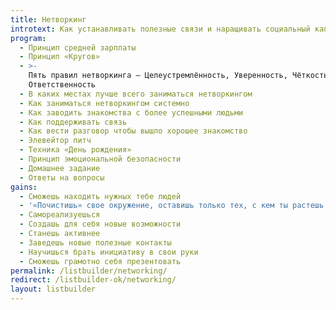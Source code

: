 ```yaml
---
title: Нетворкинг
introtext: Как устанавливать полезные связи и наращивать социальный капитал
program:
  - Принцип средней зарплаты
  - Принцип «Кругов»
  - >-
    Пять правил нетворкинга — Целеустремлённость, Уверенность, Чёткость, Вклад,
    Ответственность
  - В каких местах лучше всего заниматься нетворкингом
  - Как заниматься нетворкингом системно
  - Как заводить знакомства с более успешными людьми
  - Как поддерживать связь
  - Как вести разговор чтобы вышло хорошее знакомство
  - Элевейтор питч
  - Техника «День рождения»
  - Принцип эмоциональной безопасности
  - Домашнее задание
  - Ответы на вопросы
gains:
  - Сможешь находить нужных тебе людей
  - '«Почистишь» свое окружение, оставишь только тех, с кем ты растешь'
  - Самореализуешься
  - Создашь для себя новые возможности
  - Станешь активнее
  - Заведешь новые полезные контакты
  - Научишься брать инициативу в свои руки
  - Сможешь грамотно себя презентовать
permalink: /listbuilder/networking/
redirect: /listbuilder-ok/networking/
layout: listbuilder
---
```


